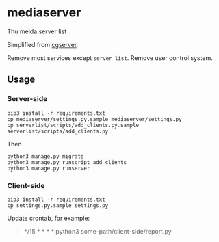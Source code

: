 # mediaserver

Thu meida server list

Simplified from [cgserver](https://github.com/yuantailing/cgserver).

Remove most services except `server list`. Remove user control system.

## Usage

### Server-side

```shell
pip3 install -r requirements.txt
cp mediaserver/settings.py.sample mediaserver/settings.py
cp serverlist/scripts/add_clients.py.sample serverlist/scripts/add_clients.py
```

Then

```shell
python3 manage.py migrate
python3 manage.py runscript add_clients
python3 manage.py runserver
```

### Client-side

```shell
pip3 install -r requirements.txt
cp settings.py.sample settings.py
```

Update crontab, for example:

> */15 * * * * python3 some-path/client-side/report.py
